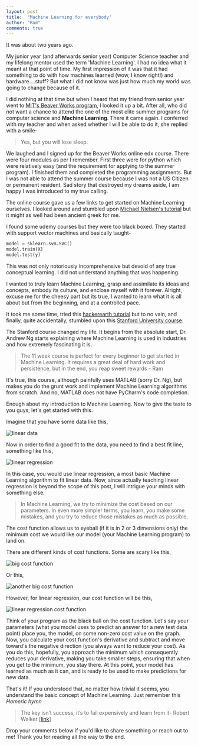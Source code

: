```yaml
---
layout: post
title:  "Machine Learning for everybody"
author: "Ram"
comments: true
---
```


It was about two years ago.

My junior year (and afterwards senior year) Computer Science teacher and my lifelong mentor used the term 'Machine Learning'. I had no idea what it meant at that point of time. My first impression of it was that it had something to do with how machines learned (wow, I know right!) and hardware....stuff? But what I did not know was just how much my world was going to change because of it.

I did nothing at that time but when I heard that my friend from senior year went to [MIT's Beaver Works program](https://beaverworks.ll.mit.edu/CMS/bw/bwsi), I looked it up a bit. After all, who did not want a chance to attend the one of the most elite summer programs for computer science and **Machine Learning**. There it came again. I conferred with my teacher and when asked whether I will be able to do it, she replied with a smile-


> Yes, but you will lose sleep.


We laughed and I signed up for the Beaver Works online edx course. There were four modules as per I remember. First three were for python which were relatively easy (and the requirement for applying to the summer program). I finished them and completed the programming assignments. But I was not able to attend the summer course because I was not a US Citizen or permanent resident. Sad story that destroyed my dreams aside, I am happy I was introduced to my true calling.


The online course gave us a few links to get started on Machine Learning ourselves. I looked around and stumbled upon [Michael Nielsen's tutorial](http://neuralnetworksanddeeplearning.com/index.html) but it might as well had been ancient greek for me.

I found some udemy courses but they were too black boxed. They started with support vector machines and basically taught-
```python
model = sklearn.svm.SVC()
model.train(X)
model.test(y)
```

This was not only notoriously incomprehensive but devoid of any true conceptual learning. I did not understand anything that was happening.


I wanted to truly learn Machine Learning, grasp and assimilate its ideas and concepts, embody its culture, and enclose myself with it forever. Alright, excuse me for the cheesy part but its true, I wanted to learn what it is all about but from the beginning, and at a controlled pace.

It took me some time, tried this [hackerearth tutorial](https://www.hackerearth.com/practice/machine-learning/prerequisites-of-machine-learning/basic-probability-models-and-rules/tutorial/) but to no vain, and finally, quite accidentally, stumbled upon this [Stanford University course](https://www.coursera.org/learn/machine-learning).

The Stanford course changed my life. It begins from the absolute start, Dr. Andrew Ng starts explaining where Machine Learning is used in industries and how extremely fascinating it is.
> The 11 week course is perfect for every beginner to get started
> in Machine Learning. It requires a great deal of hard work and
> persistence, but in the end, you reap sweet rewards - Ram

It's true, this course, although painfully uses MATLAB (sorry Dr. Ng), but makes you do the grunt work and implement Machine Learning algorithms from scratch. And no, MATLAB does not have PyCharm's code completion.

Enough about my introduction to Machine Learning. Now to give the taste to you guys, let's get started with this.

Imagine that you have some data like this,

![linear data]({{site.baseurl}}/assets/img/data.png)

Now in order to find a good fit to the data, you need to find a best fit line, something like this,

![linear regression]({{site.baseurl}}/assets/img/lr.png)

In this case, you would use linear regression, a most basic Machine Learning algorithm to fit linear data. Now, since actually teaching linear regression is beyond the scope of this post, I will intrigue your minds with something else.

>In Machine Learning, we try to minimize the cost based on our parameters. In even more simpler terms, you learn, you make some mistakes, and you try to reduce those mistakes as much as possible.

The cost function allows us to eyeball (if it is in 2 or 3 dimensions only) the minimum cost we would like our model (your Machine Learning program) to land on.

There are different kinds of cost functions. Some are scary like this,

![big cost function]({{site.baseurl}}/assets/img/oofgd.png)

Or this,

![another big cost function]({{site.baseurl}}/assets/img/oofgd1.png)


However, for linear regression, our cost function will be this,

![linear regression cost function]({{site.baseurl}}/assets/img/gd.png)


Think of your program as the black ball on the cost function. Let's say your parameters (what you model uses to predict an answer for a new test data point) place you, the model, on some non-zero cost value on the graph. Now, you calculate your cost function's derivative and subtract and move toward's the negative direction (you always want to reduce your cost). As you do this, hopefully, you approach the minimum which consequently reduces your derivative, making you take smaller steps, ensuring that when you get to the minimum, you stay there. At this point, your model has learned as much as it can, and is ready to be used to make predictions for new data.


That's it! If you understood that, no matter how trivial it seems, you understand the basic concept of Machine Learning. Just remember this *Homeric hymn*

> The key isn’t success, it’s to fail expensively and learn from it- Robert Walker [[link](https://twitter.com/SirRobertWalker/status/1157527028628779008)]

Drop your comments below if you'd like to share something or reach out to me! Thank you for reading all the way to the end.
